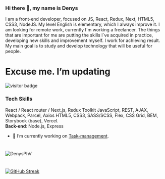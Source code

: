 <!-- @format -->

### Hi there 👋, my name is Denys

<p>
I am a front-end developer, focused on JS, React, Redux, Next, HTML5, CSS3, NodeJS. My level English is elementary, which I always improve it. I am looking for remote work, currently I`m working a freelancer. The things that are important for me are putting the skills I`ve acquired in practice, developing new skills and improvement myself.
I work for achieving result. My main goal is to study and develop technology that will be useful for people.
</p>

# Excuse me. I’m updating

![visitor badge](https://visitor-badge.glitch.me/badge?page_id=DenysPhV.visitor-badge&left_text=My%20Page%20Visitors)

### Tech Skills

React / React router / Next.js, Redux Toolkit
JavaScript, REST, AJAX, Webpack, Parcel, Axios
HTML5, CSS3, SASS/SCSS, Flex, CSS Grid, BEM, Storybook (base), Vercel.
<br/>
**Back-end**: Node.js, Express

- 🔭 I’m currently working on [Task-management](https://github.com/DenysPhV/Task-management).

#

<img src="https://github-readme-stats.vercel.app/api?username=DenysPhV&show_icons=true&theme=vue" alt="DenysPhV" />

#

[![GitHub Streak](http://github-readme-streak-stats.herokuapp.com?user=DenysPhV&theme=vue&date_format=j%20M%5B%20Y%5D)](https://git.io/streak-stats)

